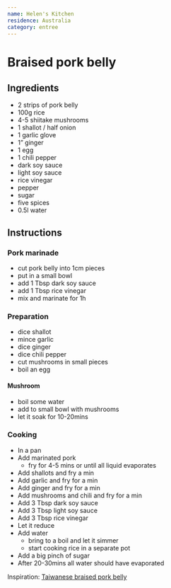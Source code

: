 ```yaml
---
name: Helen's Kitchen
residence: Australia
category: entree
---
```


# Braised pork belly

## Ingredients 
* 2 strips of pork belly
* 100g rice
* 4-5 shiitake mushrooms
* 1 shallot / half onion
* 1 garlic glove
* 1” ginger
* 1 egg
* 1 chili pepper
* dark soy sauce
* light soy sauce
* rice vinegar
* pepper
* sugar
* five spices
* 0.5l water

## Instructions
### Pork marinade
* cut pork belly into 1cm pieces
* put in a small bowl 
* add 1 Tbsp dark soy sauce
* add 1 Tbsp rice vinegar
* mix and marinate for 1h

### Preparation
* dice shallot
* mince garlic
* dice ginger
* dice chili pepper
* cut mushrooms in small pieces
* boil an egg

#### Mushroom
* boil some water
* add to small bowl with mushrooms
* let it soak for 10-20mins

### Cooking

* In a pan
* Add marinated pork 
	* fry for 4-5 mins or until all liquid evaporates
* Add shallots and fry a min
* Add garlic and fry for a min
* Add ginger and fry for a min
* Add mushrooms and chili and fry for a min
* Add 3 Tbsp dark soy sauce 
* Add 3 Tbsp light soy sauce
* Add 3 Tbsp rice vinegar
* Let it reduce
* Add water 
    * bring to a boil and let it simmer
	* start cooking rice in a separate pot
* Add a big pinch of sugar
* After 20-30mins all water should have evaporated

Inspiration: [Taiwanese braised pork belly](https://youtu.be/LRQr7yCjwKs)
